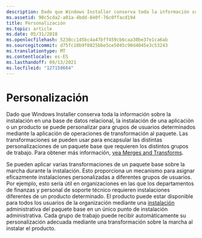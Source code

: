 ```yaml
---
description: Dado que Windows Installer conserva toda la información sobre la instalación en una base de datos relacional, la instalación de una aplicación o un producto se puede personalizar para grupos de usuarios determinados mediante la aplicación de operaciones de transformación al paquete.
ms.assetid: 98c5cda2-a01a-4bdd-840f-76c0ffacd194
title: Personalización
ms.topic: article
ms.date: 05/31/2018
ms.openlocfilehash: 5238cc145bc4a47bff459cb6caa30be37e1ca6ab
ms.sourcegitcommit: d75fc10b9f0825bbe5ce5045c90d4045e3c53243
ms.translationtype: MT
ms.contentlocale: es-ES
ms.lasthandoff: 09/13/2021
ms.locfileid: "127158664"
---
```

# <a name="customization"></a>Personalización

Dado que Windows Installer conserva toda la información sobre la instalación en una base de datos relacional, la instalación de una aplicación o un producto se puede personalizar para grupos de usuarios determinados mediante la aplicación de operaciones de transformación al paquete. Las transformaciones se pueden usar para encapsular las distintas personalizaciones de un paquete base que requieren los distintos grupos de trabajo. Para obtener más información, [vea Merges and Transforms](merges-and-transforms.md).

Se pueden aplicar varias transformaciones de un paquete base sobre la marcha durante la instalación. Esto proporciona un mecanismo para asignar eficazmente instalaciones personalizadas a diferentes grupos de usuarios. Por ejemplo, esto sería útil en organizaciones en las que los departamentos de finanzas y personal de soporte técnico requieren instalaciones diferentes de un producto determinado. El producto puede estar disponible para todos los usuarios de la organización mediante una [instalación](administrative-installation.md) administrativa del paquete base en un único punto de instalación administrativa. Cada grupo de trabajo puede recibir automáticamente su personalización adecuada mediante una transformación sobre la marcha al instalar el producto.

 

 



